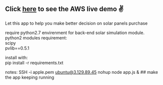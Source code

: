 ## Click [here](http://3.129.89.45:8080/) to see the **AWS live demo** ✌

Let this app to help you make better decision on solar panels purchase

require python2.7 envirenment for back-end solar simulation module.
<br>
python2 modules requirement:
<br>
scipy
<br>
pvlib==0.5.1
<br>

install with:
<br>
pip install -r requirements.txt
<br>


notes:
SSH -i apple.pem ubuntu@3.129.89.45
nohup node app.js & ## make the app keeping running
